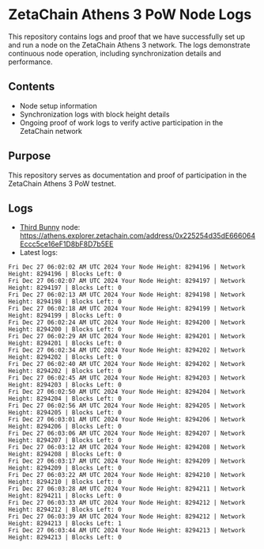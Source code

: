 # ZetaChain Athens 3 PoW Node Logs
This repository contains logs and proof that we have successfully set up and run a node on the ZetaChain Athens 3 network. The logs demonstrate continuous node operation, including synchronization details and performance.

## Contents
- Node setup information
- Synchronization logs with block height details
- Ongoing proof of work logs to verify active participation in the ZetaChain network

## Purpose
This repository serves as documentation and proof of participation in the ZetaChain Athens 3 PoW testnet.

## Logs

- [Third Bunny](https://thirdbunny.xyz/) node: https://athens.explorer.zetachain.com/address/0x225254d35dE666064Eccc5ce16eF1D8bF8D7b5EE
- Latest logs:
```
Fri Dec 27 06:02:02 AM UTC 2024 Your Node Height: 8294196 | Network Height: 8294196 | Blocks Left: 0
Fri Dec 27 06:02:07 AM UTC 2024 Your Node Height: 8294197 | Network Height: 8294197 | Blocks Left: 0
Fri Dec 27 06:02:13 AM UTC 2024 Your Node Height: 8294198 | Network Height: 8294198 | Blocks Left: 0
Fri Dec 27 06:02:18 AM UTC 2024 Your Node Height: 8294199 | Network Height: 8294199 | Blocks Left: 0
Fri Dec 27 06:02:24 AM UTC 2024 Your Node Height: 8294200 | Network Height: 8294200 | Blocks Left: 0
Fri Dec 27 06:02:29 AM UTC 2024 Your Node Height: 8294201 | Network Height: 8294201 | Blocks Left: 0
Fri Dec 27 06:02:34 AM UTC 2024 Your Node Height: 8294202 | Network Height: 8294202 | Blocks Left: 0
Fri Dec 27 06:02:40 AM UTC 2024 Your Node Height: 8294202 | Network Height: 8294202 | Blocks Left: 0
Fri Dec 27 06:02:45 AM UTC 2024 Your Node Height: 8294203 | Network Height: 8294203 | Blocks Left: 0
Fri Dec 27 06:02:50 AM UTC 2024 Your Node Height: 8294204 | Network Height: 8294204 | Blocks Left: 0
Fri Dec 27 06:02:56 AM UTC 2024 Your Node Height: 8294205 | Network Height: 8294205 | Blocks Left: 0
Fri Dec 27 06:03:01 AM UTC 2024 Your Node Height: 8294206 | Network Height: 8294206 | Blocks Left: 0
Fri Dec 27 06:03:06 AM UTC 2024 Your Node Height: 8294207 | Network Height: 8294207 | Blocks Left: 0
Fri Dec 27 06:03:12 AM UTC 2024 Your Node Height: 8294208 | Network Height: 8294208 | Blocks Left: 0
Fri Dec 27 06:03:17 AM UTC 2024 Your Node Height: 8294209 | Network Height: 8294209 | Blocks Left: 0
Fri Dec 27 06:03:22 AM UTC 2024 Your Node Height: 8294210 | Network Height: 8294210 | Blocks Left: 0
Fri Dec 27 06:03:28 AM UTC 2024 Your Node Height: 8294211 | Network Height: 8294211 | Blocks Left: 0
Fri Dec 27 06:03:33 AM UTC 2024 Your Node Height: 8294212 | Network Height: 8294212 | Blocks Left: 0
Fri Dec 27 06:03:39 AM UTC 2024 Your Node Height: 8294212 | Network Height: 8294213 | Blocks Left: 1
Fri Dec 27 06:03:44 AM UTC 2024 Your Node Height: 8294213 | Network Height: 8294213 | Blocks Left: 0
```
